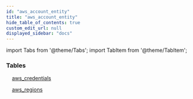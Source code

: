 ```yaml
---
id: "aws_account_entity"
title: "aws_account_entity"
hide_table_of_contents: true
custom_edit_url: null
displayed_sidebar: "docs"
---
```


import Tabs from '@theme/Tabs';
import TabItem from '@theme/TabItem';

<Tabs>
  <TabItem value="Components" label="Components" default>

### Tables

    [aws_credentials](../../aws/tables/aws_account_entity.AwsCredentials)

    [aws_regions](../../aws/tables/aws_account_entity.AwsRegions)

</TabItem>
  <TabItem value="Code examples" label="Code examples">

</TabItem>
</Tabs>
